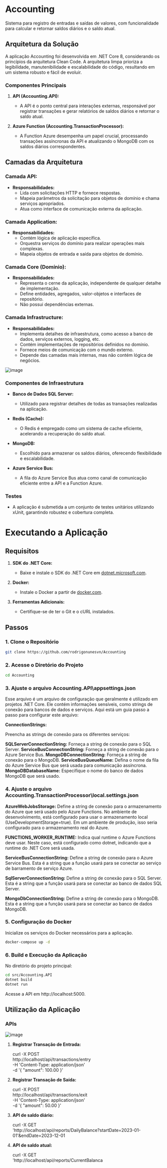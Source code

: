 # Accounting

Sistema para registro de entradas e saídas de valores, com funcionalidade para calcular e retornar saldos diários e o saldo atual.

## Arquitetura da Solução

A aplicação Accounting foi desenvolvida em .NET Core 8, considerando os princípios da arquitetura Clean Code. A arquitetura limpa prioriza a legibilidade, manutenibilidade e escalabilidade do código, resultando em um sistema robusto e fácil de evoluir.

### Componentes Principais

1. **API (Accounting.API):**
   - A API é o ponto central para interações externas, responsável por registrar transações e gerar relatórios de saldos diários e retornar o saldo atual.

2. **Azure Function (Accounting.TransactionProcessor):**
   - A Function Azure desempenha um papel crucial, processando transações assíncronas da API e atualizando o MongoDB com os saldos diários correspondentes.

## Camadas da Arquitetura

### Camada API:
- **Responsabilidades:**
  - Lida com solicitações HTTP e fornece respostas.
  - Mapeia parâmetros da solicitação para objetos de domínio e chama serviços apropriados.
  - Atua como interface de comunicação externa da aplicação.

### Camada Application:
- **Responsabilidades:**
  - Contém lógica de aplicação específica.
  - Orquestra serviços do domínio para realizar operações mais complexas.
  - Mapeia objetos de entrada e saída para objetos de domínio.

### Camada Core (Domínio):
- **Responsabilidades:**
  - Representa o cerne da aplicação, independente de qualquer detalhe de implementação.
  - Define entidades, agregados, valor-objetos e interfaces de repositório.
  - Não possui dependências externas.

### Camada Infrastructure:
- **Responsabilidades:**
  - Implementa detalhes de infraestrutura, como acesso a banco de dados, serviços externos, logging, etc.
  - Contém implementações de repositórios definidos no domínio.
  - Fornece meios de comunicação com o mundo externo.
  - Depende das camadas mais internas, mas não contém lógica de negócios.

![image](https://github.com/rodrigonunesvn/Accounting/assets/51245767/289f3f2b-fd66-4466-816e-f7469667a0f0)

### Componentes de Infraestrutura

- **Banco de Dados SQL Server:**
  - Utilizado para registrar detalhes de todas as transações realizadas na aplicação.

- **Redis (Cache):**
  - O Redis é empregado como um sistema de cache eficiente, acelerando a recuperação do saldo atual.

- **MongoDB:**
  - Escolhido para armazenar os saldos diários, oferecendo flexibilidade e escalabilidade.

- **Azure Service Bus:**
  - A fila do Azure Service Bus atua como canal de comunicação eficiente entre a API e a Function Azure.

### Testes

- A aplicação é submetida a um conjunto de testes unitários utilizando xUnit, garantindo robustez e cobertura completa.

# Executando a Aplicação 

## Requisitos

1. **SDK do .NET Core:**
   - Baixe e instale o SDK do .NET Core em [dotnet.microsoft.com](https://dotnet.microsoft.com/download).

2. **Docker:**
   - Instale o Docker a partir de [docker.com](https://www.docker.com/products/docker-desktop).

3. **Ferramentas Adicionais:**
   - Certifique-se de ter o Git e o cURL instalados.

## Passos

### 1. Clone o Repositório
   ```bash
   git clone https://github.com/rodrigonunesvn/Accounting
   ```
### 2. Acesse o Diretório do Projeto
   ```bash
   cd Accounting
   ```

### 3. Ajuste o arquivo Accounting.API\appsettings.json 

Esse arquivo é um arquivo de configuração que geralmente é utilizado em projetos .NET Core. Ele contém informações sensíveis, como strings de conexão para bancos de dados e serviços. Aqui está um guia passo a passo para configurar este arquivo:

**ConnectionStrings:**

Preencha as strings de conexão para os diferentes serviços:

**SQLServerConnectionString:** Forneça a string de conexão para o SQL Server.
**ServiceBusConnectionString:** Forneça a string de conexão para o Azure Service Bus.
**MongoDBConnectionString:** Forneça a string de conexão para o MongoDB.
**ServiceBusQueueName:** Defina o nome da fila do Azure Service Bus que será usada para comunicação assíncrona.
**MongoDBDatabaseName:** Especifique o nome do banco de dados MongoDB que será usado.

### 4. Ajuste o arquivo Accounting.TransactionProcessor\local.settings.json 

**AzureWebJobsStorage:**
Define a string de conexão para o armazenamento do Azure que será usado pelo Azure Functions. No ambiente de desenvolvimento, está configurado para usar o armazenamento local (UseDevelopmentStorage=true). Em um ambiente de produção, isso seria configurado para o armazenamento real do Azure.

**FUNCTIONS_WORKER_RUNTIME:**
Indica qual runtime o Azure Functions deve usar. Neste caso, está configurado como dotnet, indicando que a runtime do .NET Core será usada.

**ServiceBusConnectionString:**
Define a string de conexão para o Azure Service Bus. Esta é a string que a função usará para se conectar ao serviço de barramento de serviço Azure.

**SqlServerConnectionString:**
Define a string de conexão para o SQL Server. Esta é a string que a função usará para se conectar ao banco de dados SQL Server.

**MongoDbConnectionString:**
Define a string de conexão para o MongoDB. Esta é a string que a função usará para se conectar ao banco de dados MongoDB.

### 5. Configuração do Docker   
   Inicialize os serviços do Docker necessários para a aplicação.
   ```bash
   docker-compose up -d
   ```
	
### 6. Build e Execução da Aplicação
No diretório do projeto principal:
   ```bash
   cd src/Accounting.API
   dotnet build
   dotnet run
   ```
	
Acesse a API em http://localhost:5000.

## Utilização da Aplicação

### APIs

![image](https://github.com/rodrigonunesvn/Accounting/assets/51245767/91836022-58eb-4ee0-af86-0b2b978bf4f1)

1. **Registrar Transação de Entrada:**

   curl -X POST \
     http://localhost/api/transactions/entry \
     -H 'Content-Type: application/json' \
     -d '{
       "amount": 100.00
     }'

2. **Registrar Transação de Saída:**

   curl -X POST \
     http://localhost/api/transactions/exit \
     -H 'Content-Type: application/json' \
     -d '{
       "amount": 50.00
     }'

3. **API de saldo diário:**

   curl -X GET \
     'http://localhost/api/reports/DailyBalance?startDate=2023-01-01'&endDate=2023-12-01

4. **API de saldo atual:**

   curl -X GET \
     'http://localhost/api/reports/CurrentBalanca
